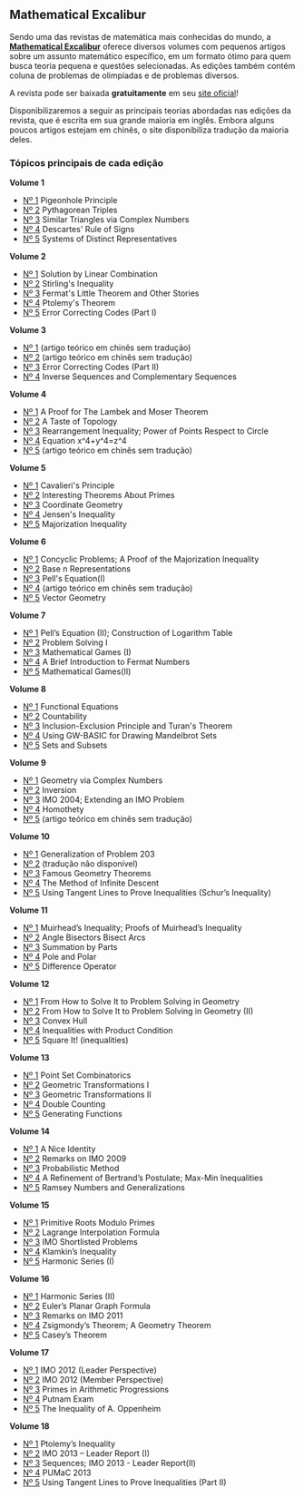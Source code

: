 ## Mathematical Excalibur

Sendo uma das revistas de matemática mais conhecidas do mundo, a [**Mathematical Excalibur**](https://www.math.ust.hk/excalibur/) oferece diversos volumes com pequenos artigos sobre um assunto matemático específico, em um formato ótimo para quem busca teoria pequena e questões selecionadas. As edições também contém coluna de problemas de olimpíadas e de problemas diversos.

A revista pode ser baixada **gratuitamente** em seu [site oficial](https://www.math.ust.hk/excalibur/)!

Disponibilizaremos a seguir as principais teorias abordadas nas edições da revista, que é escrita em sua grande maioria em inglês. Embora alguns poucos artigos estejam em chinês, o site disponibiliza tradução da maioria deles.

### Tópicos principais de cada edição


__Volume 1__

 - [Nº 1]() Pigeonhole Principle
 - [Nº 2]() Pythagorean Triples
 - [Nº 3]() Similar Triangles via Complex Numbers
 - [Nº 4]() Descartes' Rule of Signs
 - [Nº 5]() Systems of Distinct Representatives

__Volume 2__

 - [Nº 1]() Solution by Linear Combination
 - [Nº 2]() Stirling's Inequality
 - [Nº 3]() Fermat's Little Theorem and Other Stories
 - [Nº 4]() Ptolemy's Theorem
 - [Nº 5]() Error Correcting Codes (Part I)

__Volume 3__

 - [Nº 1]() (artigo teórico em chinês sem tradução)
 - [Nº 2]() (artigo teórico em chinês sem tradução)
 - [Nº 3]() Error Correcting Codes (Part II)
 - [Nº 4]() Inverse Sequences and Complementary Sequences

__Volume 4__

 - [Nº 1]() A Proof for The Lambek and Moser Theorem
 - [Nº 2]() A Taste of Topology
 - [Nº 3]() Rearrangement Inequality; Power of Points Respect to Circle
 - [Nº 4]() Equation x^4+y^4=z^4
 - [Nº 5]() (artigo teórico em chinês sem tradução)

__Volume 5__

 - [Nº 1]() Cavalieri's Principle
 - [Nº 2]() Interesting Theorems About Primes
 - [Nº 3]() Coordinate Geometry
 - [Nº 4]() Jensen's Inequality
 - [Nº 5]() Majorization Inequality

__Volume 6__

 - [Nº 1]() Concyclic Problems; A Proof of the Majorization Inequality
 - [Nº 2]() Base n Representations
 - [Nº 3]() Pell's Equation(I)
 - [Nº 4]() (artigo teórico em chinês sem tradução)
 - [Nº 5]() Vector Geometry

__Volume 7__

 - [Nº 1]() Pell’s Equation (II); Construction of Logarithm Table
 - [Nº 2]() Problem Solving I
 - [Nº 3]() Mathematical Games (I) 
 - [Nº 4]() A Brief Introduction to Fermat Numbers
 - [Nº 5]() Mathematical Games(II)

__Volume 8__

 - [Nº 1]() Functional Equations
 - [Nº 2]() Countability
 - [Nº 3]() Inclusion-Exclusion Principle and Turan's Theorem
 - [Nº 4]() Using GW-BASIC for Drawing Mandelbrot Sets
 - [Nº 5]() Sets and Subsets

__Volume 9__

 - [Nº 1]() Geometry via Complex Numbers
 - [Nº 2]() Inversion
 - [Nº 3]() IMO 2004; Extending an IMO Problem
 - [Nº 4]() Homothety
 - [Nº 5]() (artigo teórico em chinês sem tradução)

__Volume 10__

 - [Nº 1]() Generalization of Problem 203
 - [Nº 2]() (tradução não disponível)
 - [Nº 3]() Famous Geometry Theorems
 - [Nº 4]() The Method of Infinite Descent
 - [Nº 5]() Using Tangent Lines to Prove Inequalities (Schur’s Inequality)

__Volume 11__

 - [Nº 1]() Muirhead’s Inequality; Proofs of Muirhead’s Inequality
 - [Nº 2]() Angle Bisectors Bisect Arcs
 - [Nº 3]() Summation by Parts
 - [Nº 4]() Pole and Polar
 - [Nº 5]() Difference Operator

__Volume 12__

 - [Nº 1]() From How to Solve It to Problem Solving in Geometry
 - [Nº 2]() From How to Solve It to Problem Solving in Geometry (II)
 - [Nº 3]() Convex Hull
 - [Nº 4]() Inequalities with Product Condition
 - [Nº 5]() Square It! (inequalities)

__Volume 13__

 - [Nº 1]() Point Set Combinatorics
 - [Nº 2]() Geometric Transformations I
 - [Nº 3]() Geometric Transformations II
 - [Nº 4]() Double Counting
 - [Nº 5]() Generating Functions

__Volume 14__

 - [Nº 1]() A Nice Identity
 - [Nº 2]() Remarks on IMO 2009
 - [Nº 3]() Probabilistic Method
 - [Nº 4]() A Refinement of Bertrand’s Postulate; Max-Min Inequalities
 - [Nº 5]() Ramsey Numbers and Generalizations

__Volume 15__

 - [Nº 1]() Primitive Roots Modulo Primes
 - [Nº 2]() Lagrange Interpolation Formula
 - [Nº 3]() IMO Shortlisted Problems
 - [Nº 4]() Klamkin’s Inequality
 - [Nº 5]() Harmonic Series (I)

__Volume 16__

 - [Nº 1]() Harmonic Series (II)
 - [Nº 2]() Euler’s Planar Graph Formula
 - [Nº 3]() Remarks on IMO 2011
 - [Nº 4]() Zsigmondy’s Theorem; A Geometry Theorem
 - [Nº 5]() Casey’s Theorem

__Volume 17__

 - [Nº 1]() IMO 2012 (Leader Perspective)
 - [Nº 2]() IMO 2012 (Member Perspective)
 - [Nº 3]() Primes in Arithmetic Progressions
 - [Nº 4]() Putnam Exam
 - [Nº 5]() The Inequality of A. Oppenheim

__Volume 18__

 - [Nº 1]() Ptolemy’s Inequality
 - [Nº 2]() IMO 2013 – Leader Report (I)
 - [Nº 3]() Sequences; IMO 2013 - Leader Report(II)
 - [Nº 4]() PUMaC 2013
 - [Nº 5]() Using Tangent Lines to Prove Inequalities (Part II)
